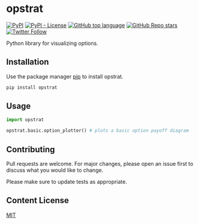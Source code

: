 
# opstrat

[![PyPI](https://img.shields.io/pypi/v/opstrat)](https://pypi.org/project/opstrat/)
[![PyPI - License](https://img.shields.io/pypi/l/opstrat)](https://pypi.org/project/opstrat/)
[![GitHub top language](https://img.shields.io/github/languages/top/abhijith-git/opstrat)](https://github.com/abhijith-git/opstrat)
[![GitHub Repo stars](https://img.shields.io/github/stars/abhijith-git/opstrat?style=social)](https://github.com/abhijith-git/opstrat)
[![Twitter Follow](https://img.shields.io/twitter/follow/abhijith_abcd?style=social)](https://twitter.com/intent/user?screen_name=abhijith_abcd)

Python library for visualizing options.


## Installation

Use the package manager [pip](https://pip.pypa.io/en/stable/) to install opstrat.

```bash
pip install opstrat
```

## Usage

```python
import opstrat

opstrat.basic.option_plotter() # plots a basic option payoff diagram
```

## Contributing
Pull requests are welcome. For major changes, please open an issue first to discuss what you would like to change.

Please make sure to update tests as appropriate.

## Content License
[MIT](https://choosealicense.com/licenses/mit/)
